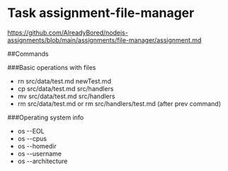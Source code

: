 # Task assignment-file-manager
https://github.com/AlreadyBored/nodejs-assignments/blob/main/assignments/file-manager/assignment.md

##Commands

###Basic operations with files
- rn src/data/test.md newTest.md
- cp src/data/test.md src/handlers
- mv src/data/test.md src/handlers
- rm src/data/test.md or rm src/handlers/test.md (after prev command)

###Operating system info
- os --EOL
- os --cpus
- os --homedir
- os --username
- os --architecture